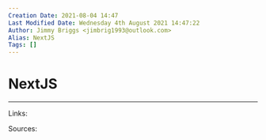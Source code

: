 ```yaml
---
Creation Date: 2021-08-04 14:47
Last Modified Date: Wednesday 4th August 2021 14:47:22
Author: Jimmy Briggs <jimbrig1993@outlook.com>
Alias: NextJS
Tags: []
---
```


# NextJS

***

Links: 

Sources:

